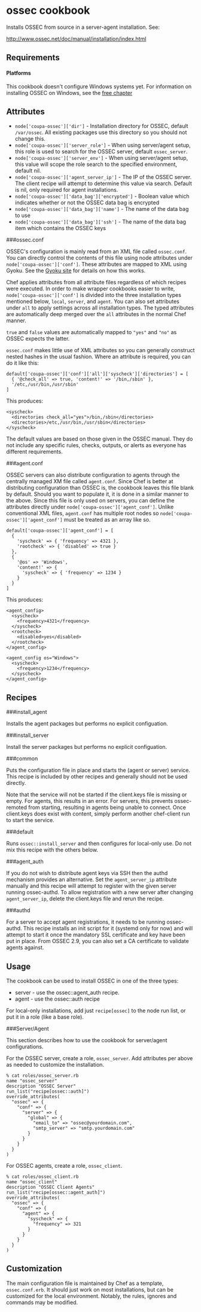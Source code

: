 ossec cookbook
==============

Installs OSSEC from source in a server-agent installation. See:

http://www.ossec.net/doc/manual/installation/index.html

Requirements
------------
#### Platforms

This cookbook doesn't configure Windows systems yet. For information on installing OSSEC on Windows, see the [free chapter](http://www.ossec.net/ossec-docs/OSSEC-book-ch2.pdf)

Attributes
----------

* `node['coupa-ossec']['dir']` - Installation directory for OSSEC, default `/var/ossec`. All existing packages use this directory so you should not change this.
* `node['coupa-ossec']['server_role']` - When using server/agent setup, this role is used to search for the OSSEC server, default `ossec_server`.
* `node['coupa-ossec']['server_env']` - When using server/agent setup, this value will scope the role search to the specified environment, default nil.
* `node['coupa-ossec']['agent_server_ip']` - The IP of the OSSEC server. The client recipe will attempt to determine this value via search. Default is nil, only required for agent installations.
* `node['coupa-ossec']['data_bag']['encrypted']` - Boolean value which indicates whether or not the OSSEC data bag is encrypted
* `node['coupa-ossec']['data_bag']['name']` - The name of the data bag to use
* `node['coupa-ossec']['data_bag']['ssh']` - The name of the data bag item which contains the OSSEC keys

###ossec.conf

OSSEC's configuration is mainly read from an XML file called `ossec.conf`. You can directly control the contents of this file using node attributes under `node['coupa-ossec']['conf']`. These attributes are mapped to XML using Gyoku. See the [Gyoku site](https://github.com/savonrb/gyoku) for details on how this works.

Chef applies attributes from all attribute files regardless of which recipes were executed. In order to make wrapper cookbooks easier to write, `node['coupa-ossec']['conf']` is divided into the three installation types mentioned below, `local`, `server`, and `agent`. You can also set attributes under `all` to apply settings across all installation types. The typed attributes are automatically deep merged over the `all` attributes in the normal Chef manner.

`true` and `false` values are automatically mapped to `"yes"` and `"no"` as OSSEC expects the latter.

`ossec.conf` makes little use of XML attributes so you can generally construct nested hashes in the usual fashion. Where an attribute is required, you can do it like this:

    default['coupa-ossec']['conf']['all']['syscheck']['directories'] = [
      { '@check_all' => true, 'content!' => '/bin,/sbin' },
      '/etc,/usr/bin,/usr/sbin'
    ]

This produces:

    <syscheck>
      <directories check_all="yes">/bin,/sbin</directories>
      <directories>/etc,/usr/bin,/usr/sbin</directories>
    </syscheck>

The default values are based on those given in the OSSEC manual. They do not include any specific rules, checks, outputs, or alerts as everyone has different requirements.

###agent.conf

OSSEC servers can also distribute configuration to agents through the centrally managed XM file called `agent.conf`. Since Chef is better at distributing configuration than OSSEC is, the cookbook leaves this file blank by default. Should you want to populate it, it is done in a similar manner to the above. Since this file is only used on servers, you can define the attributes directly under `node['coupa-ossec']['agent_conf']`. Unlike conventional XML files, `agent.conf` has multiple root nodes so `node['coupa-ossec']['agent_conf']` must be treated as an array like so.

    default['coupa-ossec']['agent_conf'] = [
      {
        'syscheck' => { 'frequency' => 4321 },
        'rootcheck' => { 'disabled' => true }
      },
      {
        '@os' => 'Windows',
        'content!' => {
          'syscheck' => { 'frequency' => 1234 }
        }
      }
    ]

This produces:

    <agent_config>
      <syscheck>
        <frequency>4321</frequency>
      </syscheck>
      <rootcheck>
        <disabled>yes</disabled>
      </rootcheck>
    </agent_config>
    
    <agent_config os="Windows">
      <syscheck>
        <frequency>1234</frequency>
      </syscheck>
    </agent_config>

Recipes
-------

###install_agent

Installs the agent packages but performs no explicit configuation.

###install_server

Install the server packages but performs no explicit configuation.

###common

Puts the configuration file in place and starts the (agent or server) service. This recipe is included by other recipes and generally should not be used directly.

Note that the service will not be started if the client.keys file is missing or empty. For agents, this results in an error. For servers, this prevents ossec-remoted from starting, resulting in agents being unable to connect. Once client.keys does exist with content, simply perform another chef-client run to start the service.

###default

Runs `ossec::install_server` and then configures for local-only use. Do not mix this recipe with the others below.

###agent_auth

If you do not wish to distribute agent keys via SSH then the authd mechanism provides an alternative. Set the `agent_server_ip` attribute manually and this recipe will attempt to register with the given server running ossec-authd. To allow registration with a new server after changing `agent_server_ip`, delete the client.keys file and rerun the recipe.

###authd

For a server to accept agent registrations, it needs to be running ossec-authd. This recipe installs an init script for it (systemd only for now) and will attempt to start it once the mandatory SSL certificate and key have been put in place. From OSSEC 2.9, you can also set a CA certificate to validate agents against.

Usage
-----

The cookbook can be used to install OSSEC in one of the three types:

* server - use the ossec::agent_auth recipe.
* agent - use the ossec::auth recipe

For local-only installations, add just `recipe[ossec]` to the node run list, or put it in a role (like a base role).

###Server/Agent

This section describes how to use the cookbook for server/agent configurations.


For the OSSEC server, create a role, `ossec_server`. Add attributes per above as needed to customize the installation.

    % cat roles/ossec_server.rb
    name "ossec_server"
    description "OSSEC Server"
    run_list("recipe[ossec::auth]")
    override_attributes(
      "ossec" => {
        "conf" => {
          "server" => {
            "global" => {
              "email_to" => "ossec@yourdomain.com",
              "smtp_server" => "smtp.yourdomain.com"
            }
          }
        }
      }
    )

For OSSEC agents, create a role, `ossec_client`.

    % cat roles/ossec_client.rb
    name "ossec_client"
    description "OSSEC Client Agents"
    run_list("recipe[ossec::agent_auth]")
    override_attributes(
      "ossec" => {
        "conf" => {
          "agent" => {
            "syscheck" => {
              "frequency" => 321
            }
          }
        }
      }
    )

Customization
----

The main configuration file is maintained by Chef as a template, `ossec.conf.erb`. It should just work on most installations, but can be customized for the local environment. Notably, the rules, ignores and commands may be modified.


